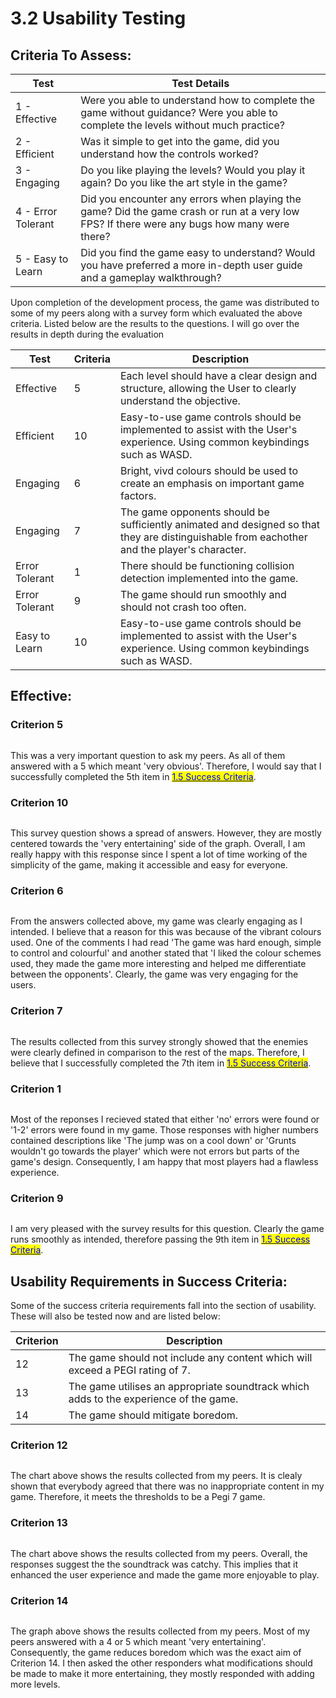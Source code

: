 # 3.2 Usability Testing

## Criteria To Assess:

| Test               | Test Details                                                                                                                                 |
| ------------------ | -------------------------------------------------------------------------------------------------------------------------------------------- |
| 1 - Effective      | Were you able to understand how to complete the game without guidance? Were you able to complete the levels without much practice?           |
| 2 - Efficient      | Was it simple to get into the game, did you understand how the controls worked?                                                              |
| 3 - Engaging       | Do you like playing the levels? Would you play it again? Do you like the art style in the game?                                              |
| 4 - Error Tolerant | Did you encounter any errors when playing the game? Did the game crash or run at a very low FPS? If there were any bugs how many were there? |
| 5 - Easy to Learn  | Did you find the game easy to understand? Would you have preferred a more in-depth user guide and a gameplay walkthrough?                    |

Upon completion of the development process, the game was distributed to some of my peers along with a survey form which evaluated the above criteria. Listed below are the results to the questions. I will go over the results in depth during the evaluation



| Test           | Criteria | Description                                                                                                                                 |
| -------------- | -------- | ------------------------------------------------------------------------------------------------------------------------------------------- |
| Effective      | 5        | Each level should have a clear design and structure, allowing the User to clearly understand the objective.                                 |
| Efficient      | 10       | Easy-to-use game controls should be implemented to assist with the User's experience. Using common keybindings such as WASD.                |
| Engaging       | 6        | Bright, vivd colours should be used to create an emphasis on important game factors.                                                        |
| Engaging       | 7        | The game opponents should be sufficiently animated and designed so that they are distinguishable from eachother and the player's character. |
| Error Tolerant | 1        | There should be functioning collision detection implemented into the game.                                                                  |
| Error Tolerant | 9        | The game should run smoothly and should not crash too often.                                                                                |
| Easy to Learn  | 10       | Easy-to-use game controls should be implemented to assist with the User's experience. Using common keybindings such as WASD.                |

## Effective:

### Criterion 5

<figure><img src="../.gitbook/assets/image.png" alt=""><figcaption></figcaption></figure>

This was a very important question to ask my peers. As all of them answered with a 5 which meant 'very obvious'. Therefore, I would say that I successfully completed the 5th item in [<mark style="color:blue;">1.5 Success Criteria</mark>](../1-analysis/1.5-success-criteria.md).

### Criterion 10

<figure><img src="../.gitbook/assets/image (1).png" alt=""><figcaption></figcaption></figure>

This survey question shows a spread of answers. However, they are mostly centered towards the 'very entertaining' side of the graph. Overall, I am really happy with this response since I spent a lot of time working of the simplicity of the game, making it accessible and easy for everyone.

### Criterion 6

<figure><img src="../.gitbook/assets/image (12).png" alt=""><figcaption></figcaption></figure>

From the answers collected above, my game was clearly engaging as I intended. I believe that a reason for this was because of the vibrant colours used. One of the comments I had read 'The game was hard enough, simple to control and colourful' and another stated that 'I liked the colour schemes used, they made the game more interesting and helped me differentiate between the opponents'. Clearly, the game was very engaging for the users.

### Criterion 7

<figure><img src="../.gitbook/assets/image (13).png" alt=""><figcaption></figcaption></figure>

The results collected from this survey strongly showed that the enemies were clearly defined in comparison to the rest of the maps. Therefore, I believe that I successfully completed the 7th item in [<mark style="color:blue;">1.5 Success Criteria</mark>](../1-analysis/1.5-success-criteria.md).

### Criterion 1

<figure><img src="../.gitbook/assets/image (14).png" alt=""><figcaption></figcaption></figure>

Most of the reponses I recieved stated that either 'no' errors were found or '1-2' errors were found in my game. Those responses with higher numbers contained descriptions like 'The jump was on a cool down' or 'Grunts wouldn't go towards the player' which were not errors but parts of the game's design. Consequently, I am happy that most players had a flawless experience.

### Criterion 9

<figure><img src="../.gitbook/assets/image (15).png" alt=""><figcaption></figcaption></figure>

I am very pleased with the survey results for this question. Clearly the game runs smoothly as intended, therefore passing the 9th item in [<mark style="color:blue;">1.5 Success Criteria</mark>](../1-analysis/1.5-success-criteria.md).

## Usability Requirements in Success Criteria:

Some of the success criteria requirements fall into the section of usability. These will also be tested now and are listed below:

| Criterion | Description                                                                           |
| --------- | ------------------------------------------------------------------------------------- |
| 12        | The game should not include any content which will exceed a PEGI rating of 7.         |
| 13        | The game utilises an appropriate soundtrack which adds to the experience of the game. |
| 14        | The game should mitigate boredom.                                                     |

### Criterion 12

<figure><img src="../.gitbook/assets/image (2).png" alt=""><figcaption></figcaption></figure>

The chart above shows the results collected from my peers. It is clealy shown that everybody agreed that there was no inappropriate content in my game. Therefore, it meets the thresholds to be a Pegi 7 game.



### Criterion 13

<figure><img src="../.gitbook/assets/image (2) (1).png" alt=""><figcaption></figcaption></figure>

The chart above shows the results collected from my peers. Overall, the responses suggest the the soundtrack was catchy. This implies that it enhanced the user experience and made the game more enjoyable to play.



### Criterion 14

<figure><img src="../.gitbook/assets/image (3).png" alt=""><figcaption></figcaption></figure>

The graph above shows the results collected from my peers. Most of my peers answered with a 4 or 5 which meant 'very entertaining'. Consequently, the game reduces boredom which was the exact aim of Criterion 14. I then asked the other responders what modifications should be made to make it more entertaining, they mostly responded with adding more levels.
